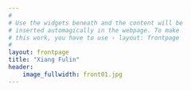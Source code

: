 ```yaml
---
#
# Use the widgets beneath and the content will be
# inserted automagically in the webpage. To make
# this work, you have to use › layout: frontpage
#
layout: frontpage
title: "Xiang Fulin"
header:
    image_fullwidth: front01.jpg
---
```

